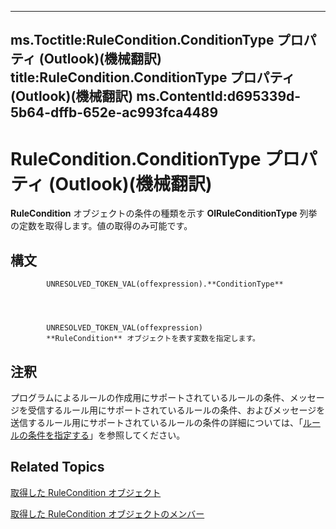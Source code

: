 

---
ms.Toctitle:RuleCondition.ConditionType プロパティ (Outlook)(機械翻訳)
title:RuleCondition.ConditionType プロパティ (Outlook)(機械翻訳)
ms.ContentId:d695339d-5b64-dffb-652e-ac993fca4489
---
# RuleCondition.ConditionType プロパティ (Outlook)(機械翻訳)




**RuleCondition** オブジェクトの条件の種類を示す **OlRuleConditionType** 列挙の定数を取得します。値の取得のみ可能です。

## 構文

            UNRESOLVED_TOKEN_VAL(offexpression).**ConditionType**




            UNRESOLVED_TOKEN_VAL(offexpression)
            **RuleCondition** オブジェクトを表す変数を指定します。



## 注釈
プログラムによるルールの作成用にサポートされているルールの条件、メッセージを受信するルール用にサポートされているルールの条件、およびメッセージを送信するルール用にサポートされているルールの条件の詳細については、「[ルールの条件を指定する](812c131a-fe23-1b8b-5e2d-9459d7102630.md)」を参照してください。



## Related Topics

[取得した RuleCondition オブジェクト](e03f91c2-2c08-b036-104a-d6246f28bc2d.md)

[取得した RuleCondition オブジェクトのメンバー](0dd281de-2c65-fd29-8409-b71151328c7f.md)




